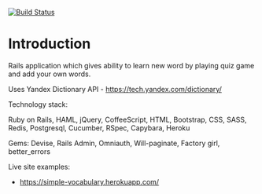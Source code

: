 [![Build Status](https://travis-ci.org/kirillstrelkov/my-vocabulary.svg?branch=master)](https://travis-ci.org/kirillstrelkov/my-vocabulary)
# Introduction

Rails application which gives ability to learn new word by playing quiz game and add your own words.

Uses Yandex Dictionary API - https://tech.yandex.com/dictionary/

Technology stack: 

Ruby on Rails, HAML, jQuery, CoffeeScript, HTML, Bootstrap, CSS, SASS, Redis, Postgresql, Cucumber, RSpec, Capybara, Heroku

Gems: Devise, Rails Admin, Omniauth, Will-paginate, Factory girl, better_errors

Live site examples:
* https://simple-vocabulary.herokuapp.com/

